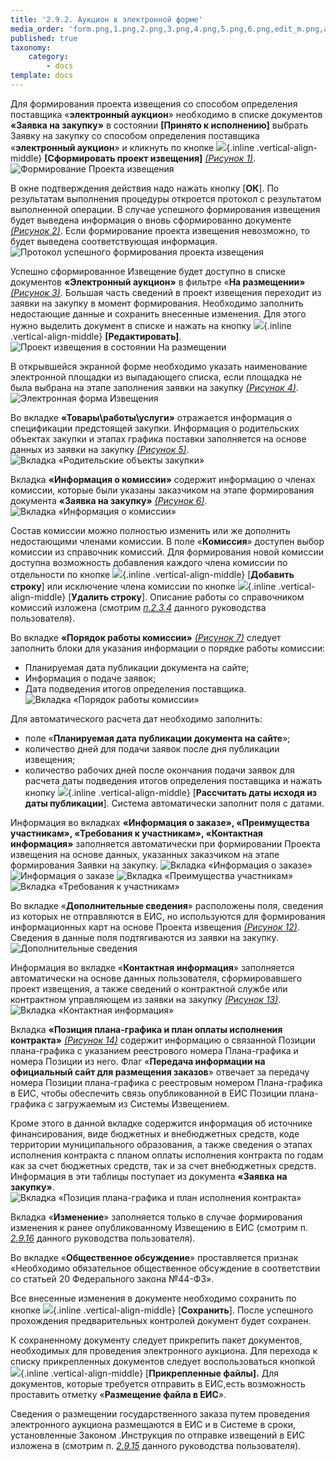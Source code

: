 ```yaml
---
title: '2.9.2. Аукцион в электронной форме'
media_order: 'form.png,1.png,2.png,3.png,4.png,5.png,6.png,edit_m.png,add.png,del.png,7.png,rasschit.png,image1.png,10.png,treb_A.png,12.png,13.png,image3.png,save.png,attach.png,ea1.png'
published: true
taxonomy:
    category:
        - docs
template: docs
---
```


Для формирования проекта извещения со способом определения поставщика «**электронный аукцион**» необходимо в списке документов **«Заявка на закупку»** в состоянии **[Принято к исполнению]** выбрать Заявку на закупку со способом определения поставщика «**электронный аукцион**» и кликнуть по кнопке ![](form.png){.inline .vertical-align-middle} **[Сформировать проект извещения]** *[(Рисунок 1)](#ris-01)*.
![Формирование Проекта извещения](1.png?id=ris-01)

В окне подтверждения действия надо нажать кнопку [**ОК**]. По результатам выполнения процедуры откроется протокол с результатом выполненной операции. В случае успешного формирования извещения будет выведена информация о вновь сформированно документе *[(Рисунок 2)](#ris-02)*. Если формирование проекта извещения невозможно, то будет выведена соответствующая информация.
![Протокол успешного формирования проекта извещения](2.png?id=ris-02)

Успешно сформированное Извещение будет доступно в списке документов **«Электронный аукцион»** в фильтре «**На размещении»** *[(Рисунок 3)](#ris-03)*. Большая часть сведений в проект извещения переходит из заявки на закупку в момент формирования. Необходимо заполнить недостающие данные и сохранить внесенные изменения. Для этого нужно выделить документ в списке и нажать на кнопку ![](edit_m.png){.inline .vertical-align-middle} **[Редактировать]**.
![Проект извещения в состоянии На размещении](3.png?id=ris-03)

В открывшейся экранной форме необходимо указать наименование электронной площадки из выпадающего списка, если площадка не была выбрана на этапе заполнения заявки на закупку *[(Рисунок 4)](#ris-04)*.
![Электронная форма Извещения](4.png?id=ris-04)

Во вкладке **«Товары\\работы\\услуги»** отражается информация о спецификации предстоящей закупки. Информация о родительских объектах закупки и этапах графика поставки заполняется на основе данных из заявки на закупку *[(Рисунок 5)](#ris-05)*.
![Вкладка «Родительские объекты закупки»](5.png?id=ris-05)

Вкладка **«Информация о комиссии»** содержит информацию о членах комиссии, которые были указаны заказчиком на этапе формирования документа **«Заявка на закупку»** *[(Рисунок 6)](#ris-06)*. 
![Вкладка «Информация о комиссии»](6.png?id=ris-06)

Состав комиссии можно полностью изменить или же дополнить недостающими членами комиссии. В поле «**Комиссия**» доступен выбор комиссии из справочник комиссий. Для формирования новой комиссии доступна возможность добавления каждого члена комиссии по отдельности по кнопке ![](add.png){.inline .vertical-align-middle} [**Добавить строку**] или исключение члена комиссии по кнопке ![](del.png){.inline .vertical-align-middle} [**Удалить строку**]. Описание работы со справочником комиссий изложена (смотрим *[п.2.3.4](/complex-operations/ispolzovanie-dostupnykh-spravochnikov/spravochnik-komissii)* данного руководства пользователя).

Во вкладке **«Порядок работы комиссии»** *[(Рисунок 7)](#ris-07)* следует заполнить блоки для указания информации о порядке работы комиссии:
-   Планируемая дата публикации документа на сайте;
-   Информация о подаче заявок;
-   Дата подведения итогов определения поставщика.
![Вкладка «Порядок работы комиссии»](7.png?id=ris-07)

Для автоматического расчета дат необходимо заполнить: 
-   поле «**Планируемая дата публикации документа на сайте**»;
-   количество дней для подачи заявок после дня публикации извещения;
-   количество рабочих дней после окончания подачи заявок для расчета даты подведения итогов определения поставщика и нажать кнопку ![](rasschit.png){.inline .vertical-align-middle} [**Рассчитать даты исходя из даты публикации**]. Система автоматически заполнит поля с датами.

Информация во вкладках **«Информация о заказе», «Преимущества участникам», «Требования к участникам», «Контактная информация»** заполняется автоматически при формировании Проекта извещения на основе данных, указанных заказчиком на этапе формирования Заявки на закупку.
![Вкладка «Информация о заказе»](image1.png?id=ris-8)
![Информация о заказе](ea1.png?id=ris-9)
![Вкладка «Преимущества участникам»](10.png?id=ris-10)
![Вкладка «Требования к участникам»](treb_A.png?id=ris-11)

Во вкладке «**Дополнительные сведения**» расположены поля, сведения из которых не отправляются в ЕИС, но используются для формирования информационных карт на основе Проекта извещения *[(Рисунок 12)](#ris-12)*. Сведения в данные поля подтягиваются из заявки на закупку.
![Дополнительные сведения](12.png?id=ris-12)

Информация во вкладке «**Контактная информация**» заполняется автоматически на основе данных пользователя, сформировавшего проект извещения, а также сведений о контрактной службе или контрактном управляющем из заявки на закупку *[(Рисунок 13)](#ris-13)*.
![Вкладка «Контактная информация»](13.png?id=ris-13)

Вкладка **«Позиция плана-графика и план оплаты исполнения контракта»** *[(Рисунок 14)](#ris-14)* содержит информацию о связанной Позиции плана-графика с указанием реестрового номера Плана-графика и номера Позиции из него. Флаг «**Передача информации на официальный сайт для размещения заказов**» отвечает за передачу номера Позиции плана-графика с реестровым номером Плана-графика в ЕИС, чтобы обеспечить связь опубликованной в ЕИС Позиции плана-графика с загружаемым из Системы Извещением.

Кроме этого в данной вкладке содержится информация об источнике финансирования, виде бюджетных и внебюджетных средств, коде территории муниципального образования, а также сведения о этапах исполнения контракта с планом оплаты исполнения контракта по годам как за счет бюджетных средств, так и за счет внебюджетных средств. Информация в эти таблицы поступает из документа **«Заявка на закупку»**.
![Вкладка «Позиция плана-графика и план исполнения контракта»](image3.png?id=ris-14)

Вкладка «**Изменение**» заполняется только в случае формирования изменения к ранее опубликованному Извещению в ЕИС (смотрим п. *[2.9.16](/complex-operations/razmeshenie-gosudarstvennogo-zakaza/formirovanie-izmeneniya-k-opublikovannomu-izvesheniyu-v-eis)* данного руководства пользователя).

Во вкладке «**Общественное обсуждение**» проставляется признак «Необходимо обязательное общественное обсуждение в соответствии со статьей 20 Федерального закона №44-ФЗ».

Все внесенные изменения в документе необходимо сохранить по кнопке ![](save.png){.inline .vertical-align-middle} [**Сохранить**]. После успешного прохождения предварительных контролей документ будет сохранен.

К сохраненному документу следует прикрепить пакет документов, необходимых для проведения электронного аукциона. Для перехода к списку прикрепленных документов следует воспользоваться кнопкой ![](attach.png){.inline .vertical-align-middle} [**Прикрепленные файлы].** Для документов, которые требуется отправить в ЕИС,есть возможность проставить отметку «**Размещение файла в ЕИС**».

Сведения о размещении государственного заказа путем проведения электронного аукциона размещаются в ЕИС и в Системе в сроки, установленные Законом .Инструкция по отправке извещений в ЕИС изложена в (смотрим п. *[2.9.15](/complex-operations/razmeshenie-gosudarstvennogo-zakaza/otpravka-izveshenii-v-eis)* данного руководства пользователя).
